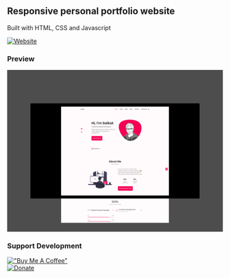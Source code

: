## Responsive personal portfolio website

Built with HTML, CSS and Javascript

[![Website](https://img.shields.io/badge/-check%20it%20out-f50056?style=for-the-badge)](https://sdnitrogen.github.io)

### Preview

<img src="web-preview.jpg" align="center">

### Support Development

[!["Buy Me A Coffee"](https://www.buymeacoffee.com/assets/img/custom_images/orange_img.png)](https://www.buymeacoffee.com/sdnitrogen) <br>
[![Donate](https://img.shields.io/badge/Donate-Paypal-blue?style=for-the-badge)](https://www.paypal.me/sdnitrogen)
